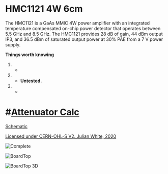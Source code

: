 # HMC1121 4W 6cm
The HMC1121 is a GaAs MMIC 4W power amplifier with an integrated temperature compensated on-chip power detector that operates between 5.5 GHz and 8.5 GHz. The HMC1121 provides 28 dB of gain, 44 dBm output IP3, and 36.5 dBm of saturated output power at 30% PAE from a 7 V power supply.

**Things worth knowing**

1. -
1. - **Untested.**
1. -
 

# #[Attenuator Calc](https://www.pasternack.com/t-calculator-pi-attn.aspx)

[Schematic](https://github.com/kf4mot/HMC1121_4W_6CM/blob/master/hardware/HMC1121_4W_6CM.pdf)

[Licensed under CERN-OHL-S V2. Julian White, 2020](https://www.ohwr.org/project/cernohl/wikis/home)

![Complete](https://github.com/kf4mot/HMC1121_4W_6CM/blob/master/images/HMC1121_assy_top3_1200.jpg "Complete")

![BoardTop](https://github.com/kf4mot/HMC1121_4W_6CM/blob/master/images/IMG_20200329_131158949_brd-top.jpg "Board Top")

![BoardTop 3D](https://github.com/kf4mot/HMC1121_4W_6CM/blob/master/images/IMG_20200329_131318489_sprdr-btm.jpg "Heat spreader assembly")
